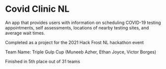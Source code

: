 # Covid Clinic NL

An app that provides users with information on scheduling COVID-19 testing appointments, self assessments, locations of nearby testing sites, and average wait times. 

Completed as a project for the 2021 Hack Frost NL hackathon event

Team Name: Triple Gulp Cup (Muneeb Azher, Ethan Joyce, Victor Borges)

Finished in 5th place out of 31 teams
